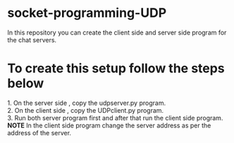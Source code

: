 # socket-programming-UDP
In this repository you can create the client side and server side program for the chat servers. 
<h1>To create this setup follow the steps below</h1>
1. On the server side , copy the udpserver.py program.<br>
2. On the client side , copy the UDPclient.py program.<br>
3. Run both server program first and after that run the client side program.<br>
<b>NOTE</b> In the client side program change the server address as per the address of the server.
